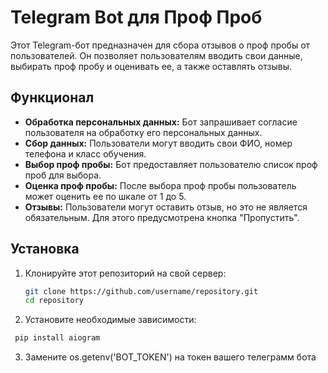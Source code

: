 # Telegram Bot для Проф Проб

Этот Telegram-бот предназначен для сбора отзывов о проф пробы от пользователей. Он позволяет пользователям вводить свои данные, выбирать проф пробу и оценивать ее, а также оставлять отзывы.

## Функционал

- **Обработка персональных данных:** Бот запрашивает согласие пользователя на обработку его персональных данных.
- **Сбор данных:** Пользователи могут вводить свои ФИО, номер телефона и класс обучения.
- **Выбор проф пробы:** Бот предоставляет пользователю список проф проб для выбора.
- **Оценка проф пробы:** После выбора проф пробы пользователь может оценить ее по шкале от 1 до 5.
- **Отзывы:** Пользователи могут оставить отзыв, но это не является обязательным. Для этого предусмотрена кнопка "Пропустить".

## Установка

1. Клонируйте этот репозиторий на свой сервер:
   ```bash
   git clone https://github.com/username/repository.git
   cd repository
   ```
2. Установите необходимые зависимости:
 ```bash
  pip install aiogram
  ```
3. Замените os.getenv('BOT_TOKEN') на токен вашего телеграмм бота
